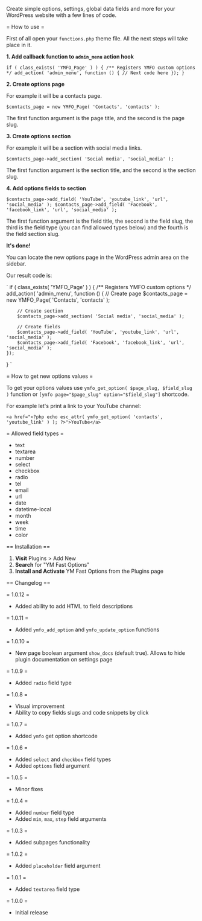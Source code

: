 Create simple options, settings, global data fields and more for your WordPress website with a few lines of code.

= How to use =

First of all open your `functions.php` theme file. All the next steps will take place in it.

**1. Add callback function to `admin_menu` action hook**

`
if ( class_exists( 'YMFO_Page' ) ) {
	/** Registers YMFO custom options */
	add_action( 'admin_menu', function () {
		// Next code here
	});
}
`

**2. Create options page**

For example it will be a contacts page.

`
$contacts_page = new YMFO_Page( 'Contacts', 'contacts' );
`

The first function argument is the page title, and the second is the page slug.

**3. Create options section**

For example it will be a section with social media links.

`
$contacts_page->add_section( 'Social media', 'social_media' );
`

The first function argument is the section title, and the second is the section slug.

**4. Add options fields to section**

`
$contacts_page->add_field( 'YouTube', 'youtube_link', 'url', 'social_media' );
$contacts_page->add_field( 'Facebook', 'facebook_link', 'url', 'social_media' );
`

The first function argument is the field title, the second is the field slug, the third is the field type (you can find allowed types below) and the fourth is the field section slug.

**It's done!**

You can locate the new options page in the WordPress admin area on the sidebar.

Our result code is:

`
if ( class_exists( 'YMFO_Page' ) ) {
	/** Registers YMFO custom options */
	add_action( 'admin_menu', function () {
		// Create page
		$contacts_page = new YMFO_Page( 'Contacts', 'contacts' );

		// Create section
		$contacts_page->add_section( 'Social media', 'social_media' );

		// Create fields
		$contacts_page->add_field( 'YouTube', 'youtube_link', 'url', 'social_media' );
		$contacts_page->add_field( 'Facebook', 'facebook_link', 'url', 'social_media' );
	});
}
`

= How to get new options values =

To get your options values use `ymfo_get_option( $page_slug, $field_slug )` function or `[ymfo page="$page_slug" option="$field_slug"]` shortcode.

For example let's print a link to your YouTube channel:

`
<a href="<?php echo esc_attr( ymfo_get_option( 'contacts', 'youtube_link' ) ); ?>">YouTube</a>
`

= Allowed field types =

- text
- textarea
- number
- select
- checkbox
- radio
- tel
- email
- url
- date
- datetime-local
- month
- week
- time
- color

== Installation ==

1. **Visit** Plugins > Add New
1. **Search** for "YM Fast Options"
1. **Install and Activate** YM Fast Options from the Plugins page

== Changelog ==

= 1.0.12 =
* Added ability to add HTML to field descriptions

= 1.0.11 =
* Added `ymfo_add_option` and `ymfo_update_option` functions

= 1.0.10 =
* New page boolean argument `show_docs` (default true). Allows to hide plugin documentation on settings page

= 1.0.9 =
* Added `radio` field type

= 1.0.8 =
* Visual improvement
* Ability to copy fields slugs and code snippets by click

= 1.0.7 =
* Added `ymfo` get option shortcode

= 1.0.6 =
* Added `select` and `checkbox` field types
* Added `options` field argument

= 1.0.5 =
* Minor fixes

= 1.0.4 =
* Added `number` field type
* Added `min`, `max`, `step` field arguments

= 1.0.3 =
* Added subpages functionality

= 1.0.2 =
* Added `placeholder` field argument

= 1.0.1 =
* Added `textarea` field type

= 1.0.0 =
* Initial release